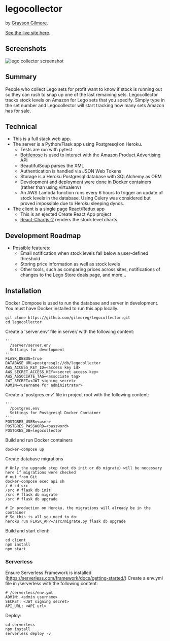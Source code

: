 # legocollector

by [Grayson Gilmore](https://github.com/gilmoreg/).

[See the live site here](http://gilmoreg.github.io/legocollector/).

## Screenshots
![lego collector screenshot](https://user-images.githubusercontent.com/18176333/32752876-a94dc512-c87f-11e7-857d-cbdc7c943bb7.png)

## Summary
People who collect Lego sets for profit want to know if stock is running out so they can rush to snap up one of the last remaining sets. Legocollector tracks stock levels on Amazon for Lego sets that you specify. Simply type in the set number and Legocollector will start tracking how many sets Amazon has for sale.

## Technical
* This is a full stack web app.
* The server is a Python/Flask app using Postgresql on Heroku.
  * Tests are run with pytest
  * [Bottlenose](https://github.com/lionheart/bottlenose) is used to interact with the Amazon Product Advertising API
  * BeautifulSoup parses the XML
  * Authentication is handled via JSON Web Tokens
  * Storage is a Heroku Postgresql database with SQLAlchemy as ORM
  * Development and deployment were done in Docker containers (rather than using virtualenv)
  * An AWS Lambda function runs every 6 hours to trigger an update of stock levels in the database. Using Celery was considered but proved impossible due to Heroku sleeping dynos.
* The client is a single page React/Redux app
  * This is an ejected Create React App project
  * [React-Chartjs-2](https://github.com/jerairrest/react-chartjs-2) renders the stock level charts

## Development Roadmap
* Possible features:
  * Email notification when stock levels fall below a user-defined threshold
  * Storing price information as well as stock levels
  * Other tools, such as comparing prices across sites, notifications of changes to the Lego Store deals page, and more...

## Installation
Docker Compose is used to run the database and server in development. You must have Docker installed to run this app locally. 
```
git clone https://github.com/gilmoreg/legocollector.git
cd legocollector
```
Create a 'server.env' file in server/ with the following content:
```
'''
  /server/server.env
  Settings for development
'''
FLASK_DEBUG=true
DATABASE_URL=postgresql://db/legocollector
AWS_ACCESS_KEY_ID=<access key id>
AWS_SECRET_ACCESS_KEY=<secret access key>
AWS_ASSOCIATE_TAG=<associate tag>
JWT_SECRET=<JWT signing secret>
ADMIN=<username for administrator>
```
Create a 'postgres.env' file in project root with the following content:
```
'''
  /postgres.env
  Settings for Postgresql Docker Container
'''
POSTGRES_USER=<user>
POSTGRES_PASSWORD=<password>
POSTGRES_DB=legocollector
```

Build and run Docker containers
```
docker-compose up
```

Create database migrations
```
# Only the upgrade step (not db init or db migrate) will be necessary here if migrations were checked 
# out from Git
docker-compose exec api sh
/ # cd src
/src # flask db init
/src # flask db migrate
/src # flask db upgrade

# In production on Heroku, the migrations will already be in the container
# So this is all you need to do:
heroku run FLASK_APP=/src/migrate.py flask db upgrade
```

Build and start client:
```
cd client
npm install
npm start
```

### Serverless
Ensure Serverless Framework is installed (https://serverless.com/framework/docs/getting-started/)
Create a env.yml file in /serverless with the following content:
```
# /serverless/env.yml
ADMIN: <admin username>
SECRET: <JWT signing secret>
API_URL: <API url>
```
Deploy:
```
cd serverless
npm install
serverless deploy -v
```